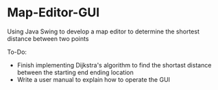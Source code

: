 # Map-Editor-GUI
Using Java Swing to develop a map editor to determine the shortest distance between two points

To-Do:
- Finish implementing Dijkstra's algorithm to find the shortast distance between the starting end ending location
- Write a user manual to explain how to operate the GUI
